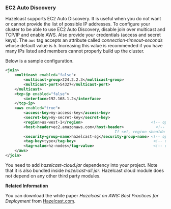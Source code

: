 
### EC2 Auto Discovery

Hazelcast supports EC2 Auto Discovery. It is useful when you do not want or cannot provide the list of possible IP addresses. To configure your cluster to be able to use EC2 Auto Discovery, disable join over multicast and TCP/IP and enable AWS. Also provide your credentials (access and secret keys). The `aws` tag accepts an attribute called *connection-timeout-seconds* whose default value is 5. Increasing this value is recommended if you have many IPs listed and members cannot properly build up the cluster.

Below is a sample configuration. 

```xml
<join>
    <multicast enabled="false">
        <multicast-group>224.2.2.3</multicast-group>
        <multicast-port>54327</multicast-port>
    </multicast>
    <tcp-ip enabled="false">
        <interface>192.168.1.2</interface>
    </tcp-ip>
    <aws enabled="true">
        <access-key>my-access-key</access-key>
        <secret-key>my-secret-key</secret-key>
        <region>us-west-1</region>                              <!-- optional, default is us-east-1 -->
        <host-header>ec2.amazonaws.com</host-header>              <!-- optional, default is ec2.amazonaws.com.
                                                If set, region shouldn't be set as it will override this property -->
        <security-group-name>hazelcast-sg</security-group-name> <!-- optional -->
        <tag-key>type</tag-key>                                  <!-- optional -->
        <tag-value>hz-nodes</tag-value>                          <!-- optional -->
    </aws>
</join>
```
You need to add *hazelcast-cloud.jar* dependency into your project. Note that it is also bundled inside *hazelcast-all.jar*. Hazelcast cloud  module does not depend on any other third party modules.



**Related Information**

You can download the white paper *Hazelcast on AWS: Best Practices for Deployment* from [Hazelcast.com](http://hazelcast.com/resources/hazelcast-on-aws-best-practices-for-deployment/).
